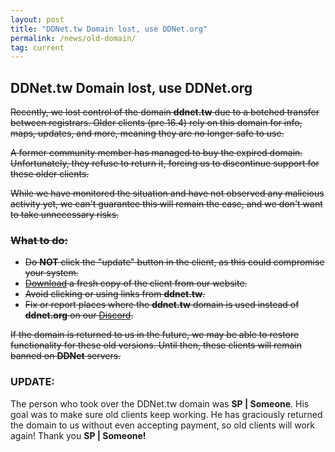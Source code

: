 ```yaml
---
layout: post
title: "DDNet.tw Domain lost, use DDNet.org"
permalink: /news/old-domain/
tag: current
---
```

<h2 id="compromised-domain-notice">DDNet.tw Domain lost, use DDNet.org</h2>
<p><s>Recently, we lost control of the domain <strong>ddnet.tw</strong> due to a botched transfer between registrars. Older clients (pre 16.4) rely on this domain for info, maps, updates, and more, meaning they are no longer safe to use.</s></p>
<p><s>A former community member has managed to buy the expired domain. Unfortunately, they refuse to return it, forcing us to discontinue support for these older clients.</s></p>
<p><s>While we have monitored the situation and have not observed any malicious activity yet, we can't guarantee this will remain the case, and we don't want to take unnecessary risks.</s></p>
<h3><s>What to do:</s></h3>
<ul>
  <li><s>Do <strong>NOT</strong> click the "update" button in the client, as this could compromise your system.</s></li>
  <li><s><a href="/downloads/">Download</a> a fresh copy of the client from our website.</s></li>
  <li><s>Avoid clicking or using links from <strong>ddnet.tw</strong>.</s></li>
  <li><s>Fix or report places where the <strong>ddnet.tw</strong> domain is used instead of <strong>ddnet.org</strong> on our <a href="/discord">Discord</a>.</s></li>
</ul>
<p><s>If the domain is returned to us in the future, we may be able to restore functionality for these old versions. Until then, these clients will remain banned on <strong>DDNet</strong> servers.</s></p>
<h3>UPDATE:</h3>
<p>The person who took over the DDNet.tw domain was <strong>SP | Someone</strong>. His goal was to make sure old clients keep working. He has graciously returned the domain to us without even accepting payment, so old clients will work again! Thank you <strong>SP | Someone!</strong></p>
